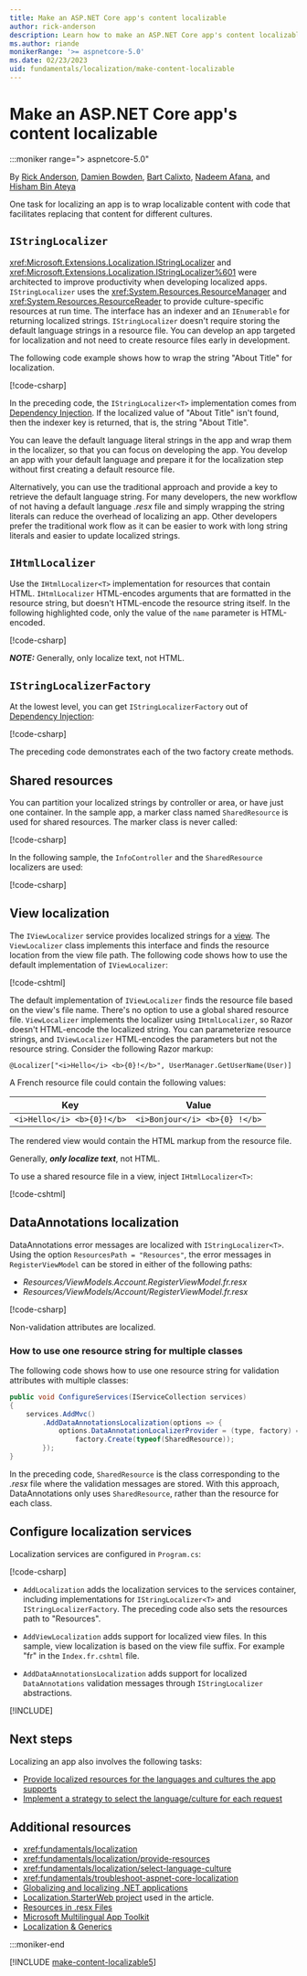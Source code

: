 ```yaml
---
title: Make an ASP.NET Core app's content localizable
author: rick-anderson
description: Learn how to make an ASP.NET Core app's content localizable to prepare the app for localizing content into different languages and cultures.
ms.author: riande
monikerRange: '>= aspnetcore-5.0'
ms.date: 02/23/2023
uid: fundamentals/localization/make-content-localizable
---
```

# Make an ASP.NET Core app's content localizable

:::moniker range="> aspnetcore-5.0"

By [Rick Anderson](https://twitter.com/RickAndMSFT), [Damien Bowden](https://twitter.com/damien_bod), [Bart Calixto](https://twitter.com/bartmax), [Nadeem Afana](https://afana.me/), and [Hisham Bin Ateya](https://twitter.com/hishambinateya)

One task for localizing an app is to wrap localizable content with code that facilitates replacing that content for different cultures.

## `IStringLocalizer`

<xref:Microsoft.Extensions.Localization.IStringLocalizer> and <xref:Microsoft.Extensions.Localization.IStringLocalizer%601> were architected to improve productivity when developing localized apps. `IStringLocalizer` uses the <xref:System.Resources.ResourceManager> and <xref:System.Resources.ResourceReader> to provide culture-specific resources at run time. The interface has an indexer and an `IEnumerable` for returning localized strings. `IStringLocalizer` doesn't require storing the default language strings in a resource file. You can develop an app targeted for localization and not need to create resource files early in development.  

The following code example shows how to wrap the string "About Title" for localization.

[!code-csharp[](~/fundamentals/localization/sample/6.x/Localization/Controllers/AboutController.cs)]

In the preceding code, the `IStringLocalizer<T>` implementation comes from [Dependency Injection](~/fundamentals/dependency-injection.md). If the localized value of "About Title" isn't found, then the indexer key is returned, that is, the string "About Title".

You can leave the default language literal strings in the app and wrap them in the localizer, so that you can focus on developing the app. You develop an app with your default language and prepare it for the localization step without first creating a default resource file.

Alternatively, you can use the traditional approach and provide a key to retrieve the default language string. For many developers, the new workflow of not having a default language *.resx* file and simply wrapping the string literals can reduce the overhead of localizing an app. Other developers prefer the traditional work flow as it can be easier to work with long string literals and easier to update localized strings.

## `IHtmlLocalizer`

Use the `IHtmlLocalizer<T>` implementation for resources that contain HTML. `IHtmlLocalizer` HTML-encodes arguments that are formatted in the resource string, but doesn't HTML-encode the resource string itself. In the following highlighted code, only the value of the `name` parameter is HTML-encoded.

[!code-csharp[](~/fundamentals/localization/sample/6.x/Localization/Controllers/BookController.cs?highlight=3,5,20&start=1&end=24)]

***NOTE:*** Generally, only localize text, not HTML.

## `IStringLocalizerFactory`

At the lowest level, you can get `IStringLocalizerFactory` out of [Dependency Injection](~/fundamentals/dependency-injection.md):

[!code-csharp[](~/fundamentals/localization/sample/6.x/Localization/Controllers/TestController.cs?highlight=6-12&name=snippet_1)]

The preceding code demonstrates each of the two factory create methods.

## Shared resources

You can partition your localized strings by controller or area, or have just one container. In the sample app, a marker class named `SharedResource` is used for shared resources. The marker class is never called:

[!code-csharp[](~/fundamentals/localization/sample/6.x/Localization/SharedResource.cs)]

In the following sample, the `InfoController` and the `SharedResource` localizers are used:

[!code-csharp[](~/fundamentals/localization/sample/6.x/Localization/Controllers/InfoController.cs?name=snippet_1)]

## View localization

The `IViewLocalizer` service provides localized strings for a [view](xref:mvc/views/overview). The `ViewLocalizer` class implements this interface and finds the resource location from the view file path. The following code shows how to use the default implementation of `IViewLocalizer`:

[!code-cshtml[](~/fundamentals/localization/sample/6.x/Localization/Views/Home/About.cshtml)]

The default implementation of `IViewLocalizer` finds the resource file based on the view's file name. There's no option to use a global shared resource file. `ViewLocalizer` implements the localizer using `IHtmlLocalizer`, so Razor doesn't HTML-encode the localized string. You can parameterize resource strings, and `IViewLocalizer` HTML-encodes the parameters but not the resource string. Consider the following Razor markup:

```cshtml
@Localizer["<i>Hello</i> <b>{0}!</b>", UserManager.GetUserName(User)]
```

A French resource file could contain the following values:

| Key | Value |
| --- | ----- |
| `<i>Hello</i> <b>{0}!</b>` | `<i>Bonjour</i> <b>{0} !</b>` |

The rendered view would contain the HTML markup from the resource file.

Generally, ***only localize text***, not HTML.

To use a shared resource file in a view, inject `IHtmlLocalizer<T>`:

[!code-cshtml[](~/fundamentals/localization/sample/6.x/Localization/Views/Test/About.cshtml?highlight=5,12)]

## DataAnnotations localization

DataAnnotations error messages are localized with `IStringLocalizer<T>`. Using the option `ResourcesPath = "Resources"`, the error messages in `RegisterViewModel` can be stored in either of the following paths:

* *Resources/ViewModels.Account.RegisterViewModel.fr.resx*
* *Resources/ViewModels/Account/RegisterViewModel.fr.resx*

[!code-csharp[](~/fundamentals/localization/sample/6.x/Localization/ViewModels/Account/RegisterViewModel.cs)]

Non-validation attributes are localized.

<a name="one-resource-string-multiple-classes"></a>

### How to use one resource string for multiple classes

The following code shows how to use one resource string for validation attributes with multiple classes:

```csharp
public void ConfigureServices(IServiceCollection services)
{
    services.AddMvc()
        .AddDataAnnotationsLocalization(options => {
            options.DataAnnotationLocalizerProvider = (type, factory) =>
                factory.Create(typeof(SharedResource));
        });
}
```

In the preceding code, `SharedResource` is the class corresponding to the *.resx* file where the validation messages are stored. With this approach, DataAnnotations only uses `SharedResource`, rather than the resource for each class.

## Configure localization services

Localization services are configured in `Program.cs`:

[!code-csharp[](~/fundamentals/localization/sample/6.x/Localization/program.cs?name=snippet_LocalizationConfigurationServices)]

* `AddLocalization` adds the localization services to the services container, including implementations for `IStringLocalizer<T>` and `IStringLocalizerFactory`. The preceding code also sets the resources path to "Resources".

* `AddViewLocalization` adds support for localized view files. In this sample, view localization is based on the view file suffix. For example "fr" in the `Index.fr.cshtml` file.

* `AddDataAnnotationsLocalization` adds support for localized `DataAnnotations` validation messages through `IStringLocalizer` abstractions.

[!INCLUDE[](~/includes/localization/currency.md)]

## Next steps

Localizing an app also involves the following tasks:

* [Provide localized resources for the languages and cultures the app supports](xref:fundamentals/localization/provide-resources)
* [Implement a strategy to select the language/culture for each request](xref:fundamentals/localization/select-language-culture)

## Additional resources

* <xref:fundamentals/localization>
* <xref:fundamentals/localization/provide-resources>
* <xref:fundamentals/localization/select-language-culture>
* <xref:fundamentals/troubleshoot-aspnet-core-localization>
* [Globalizing and localizing .NET applications](/dotnet/standard/globalization-localization/index)
* [Localization.StarterWeb project](https://github.com/aspnet/Entropy/tree/master/samples/Localization.StarterWeb) used in the article.
* [Resources in .resx Files](/dotnet/framework/resources/working-with-resx-files-programmatically)
* [Microsoft Multilingual App Toolkit](https://marketplace.visualstudio.com/items?itemName=MultilingualAppToolkit.MultilingualAppToolkit-18308)
* [Localization & Generics](http://hishambinateya.com/localization-and-generics)

:::moniker-end

[!INCLUDE [make-content-localizable5](~/fundamentals/localization/includes/make-content-localizable5.md)]
